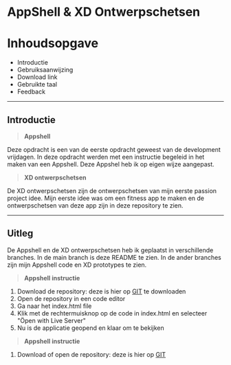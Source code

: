# **AppShell** **&** **XD** **Ontwerpschetsen**

# Inhoudsopgave

- Introductie
- Gebruiksaanwijzing
- Download link
- Gebruikte taal
- Feedback

---

## **Introductie**

> **Appshell**

Deze opdracht is een van de eerste opdracht geweest van de development vrijdagen. In deze opdracht werden met een instructie begeleid in het maken van een Appshell. Deze Appshel heb ik op eigen wijze aangepast.

> **XD ontwerpschetsen**

De XD ontwerpschetsen zijn de ontwerpschetsen van mijn eerste passion project idee. Mijn eerste idee was om een fitness app te maken en de ontwerpschetsen van deze app zijn in deze repository te zien.

---

## **Uitleg**

De Appshell en de XD ontwerpschetsen heb ik geplaatst in verschillende branches. In de main branch is deze README te zien. In de ander branches zijn mijn Appshell code en XD prototypes te zien.

> **Appshell instructie**

1. Download de repository: deze is hier op [GIT](https://github.com/GinAbagi/App-shell-XD-prototypes-fitness-app/tree/GinAbagi-App-shell) te downloaden
2. Open de repository in een code editor
3. Ga naar het index.html file
4. Klik met de rechtermuisknop op de code in index.html en selecteer "Öpen with Live Server"
5. Nu is de applicatie geopend en klaar om te bekijken

> **Appshell instructie**

1. Download of open de repository: deze is hier op [GIT]()
